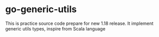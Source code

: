 # go-generic-utils

This is practice source code prepare for new 1.18 release. It implement generic utils types, inspire from Scala language
